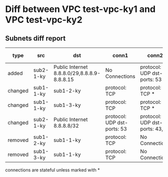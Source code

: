 # Diff between VPC test-vpc-ky1 and VPC test-vpc-ky2
## Subnets diff report
| type | src |  dst | conn1 | conn2 | subnets-diff-info |
|------|-----|------|-------|-------|-------------------|
| added | sub2-1-ky | Public Internet 8.8.8.0/29,8.8.8.9-8.8.8.15 | No Connections | protocol: UDP dst-ports: 53 * |  |
| changed | sub1-1-ky | sub1-2-ky | protocol: TCP | protocol: TCP * |  |
| changed | sub1-1-ky | sub1-3-ky | protocol: TCP | protocol: TCP * |  |
| changed | sub2-1-ky | Public Internet 8.8.8.8/32 | protocol: UDP dst-ports: 53 | protocol: UDP dst-ports: 43,53 |  |
| removed | sub1-2-ky | sub1-1-ky | protocol: TCP | No Connections |  |
| removed | sub1-3-ky | sub1-1-ky | protocol: TCP | No Connections |  |

connections are stateful unless marked with *
